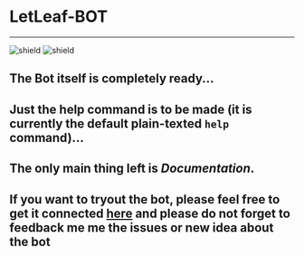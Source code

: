 # LetLeaf-BOT
---
![shield](https://img.shields.io/badge/STATUS-Under%20Construction-blue?style=for-the-badge&color=0F0000)
![shield](https://img.shields.io/badge/DATE-21st%20of%20May,%202021-0000FF?style=for-the-badge)
## The Bot itself is completely ready...
## Just the help command is to be made (it is currently the default plain-texted `help` command)...
## The only main thing left is ***Documentation***.
## If you want to tryout the bot, please feel free to get it connected [here](https://discord.com/api/oauth2/authorize?client_id=840807839182225409&permissions=1425501271&scope=bot) and please do not forget to feedback me me the issues or new idea about the bot
